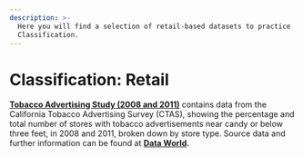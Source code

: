 ```yaml
---
description: >-
  Here you will find a selection of retail-based datasets to practice
  Classification.
---
```


# Classification: Retail

[**Tobacco Advertising Study \(2008 and 2011\)**](https://github.com/DecodedCo/datastore/raw/master/data/Tobacco_Advertising_Study__2008_2011.csv.zip) contains data from the California Tobacco Advertising Survey \(CTAS\), showing the percentage and total number of stores with tobacco advertisements near candy or below three feet, in 2008 and 2011, broken down by store type. Source data and further information can be found at [**Data World**](https://data.world/chhs/tobacco-advertising-study)**.**

